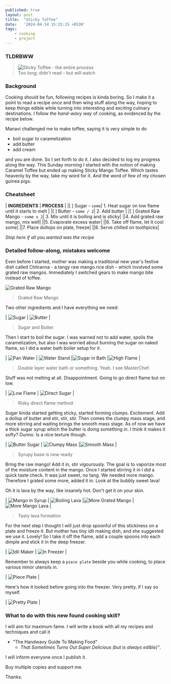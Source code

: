 ```yaml
---
published: true
layout: post
title:  "Sticky Toffee"
date:   '2024-04-14 15:15:15 +0530'
tags:
    - cooking
    - project
---
```


### TLDRBWW



> ![Sticky Toffee - the entire process]({{site.baseurl}}/media/sticky-toffee/sticky-toffee.gif)  
> Too long; didn't read - but will watch

### Background 

Cooking should be fun, following recipes is kinda boring. So I make it a point to read a recipe _once_ and then wing stuff along the way, hoping to keep things edible while turning into interesting and exciting culinary destinations. I follow _the hand-wavy way_ of cooking, as evidenced by the recipe below.

Manavi challenged me to make toffee, saying it is very simple to do 
- boil sugar to caramelization
- add butter
- add cream 

and you are done. So I set forth to do it. I also decided to log my progress along the way. This Sunday morning I started with the notion of making Caramel Toffee but ended up making Sticky Mango Toffee. Which tastes heavenly by the way, take my word for it. And the word of few of my chosen guinea pigs.

### Cheatsheet

| **INGREDIENTS** | **PROCESS** |
|[ ] Sugar -  `some`| 1. Heat sugar on low flame until it starts to melt |
|[ ] Butter - `some / 2`| 2. Add butter |
|[ ] Grated Raw Mango - `some x 2`| 3. Mix until it is boiling and is sticky|
||4. Add grated raw mango, mix well|
||5. Evaporate excess water|
||6. Take off flame, let it cool some|
||7. Place dollops on plate, freeze|
||8. Serve chilled on toothpicks|

_Stop here if all you wanted was the recipe_

### Detailed follow-along, mistakes welcome

Even before I started, mother was making a traditional new year's festive dish called Chitranna - a tangy raw mango rice dish - which involved some grated raw mangos. Immediately I switched gears to make mango bite instead of toffee.

![Grated Raw Mango]({{site.baseurl}}/media/sticky-toffee/raw-mango.jpg)
> Grated Raw Mango

Two other ingredients and I have everything we need:

| ![Sugar]({{site.baseurl}}/media/sticky-toffee/sugar.jpg) | ![Butter]({{site.baseurl}}/media/sticky-toffee/butter.jpg) |

> Sugar and Butter

Then I start to boil the sugar. I was warned not to add water, spoils the caramelization, but also I was worried about burning the sugar on naked flame, so I did a water bath boiler setup for it.

| ![Pan Water]({{site.baseurl}}/media/sticky-toffee/pan-water.jpg) | ![Water Stand]({{site.baseurl}}/media/sticky-toffee/water-stand.jpg) |![Sugar in Bath]({{site.baseurl}}/media/sticky-toffee/sugar-in-bath.jpg) |![High Flame]({{site.baseurl}}/media/sticky-toffee/high-flame.jpg) |

> Double layer water bath or something. Yeah. I see MasterChef.

Stuff was not melting at all. Disappointment. Going to go direct flame but on low.

| ![Low Flame]({{site.baseurl}}/media/sticky-toffee/low-flame.jpg) | ![Direct Sugar]({{site.baseurl}}/media/sticky-toffee/direct-sugar.jpg) |

> Risky direct flame method

Sugar kinda started getting sticky, started forming clumps. Excitement. Add a dollop of butter and stir, stir, stir. Then comes the clumpy mass stage, and more stirring and waiting brings the smooth mass stage. As of now we have a thick sugar syrup which the butter is doing something in. I think it makes it softy? Dunno. Is a nice texture though.

| ![Butter Sugar]({{site.baseurl}}/media/sticky-toffee/butter-sugar.jpg) | ![Clumpy Mass]({{site.baseurl}}/media/sticky-toffee/clumpy-mass.jpg) |![Smooth Mass]({{site.baseurl}}/media/sticky-toffee/smooth-mass.jpg) |

> Syrupy base is now ready

Bring the raw mango! Add it in, stir vigourously. The goal is to vaporize most of the moisture content in the mango. Once I started stirring it in I did a quick taste check. It was just sweet, no tang. We needed more mango. Therefore I grated some more, added it in. Look at the bubbly sweet lava! 

Oh it is lava by the way, like insanely hot. Don't get it on your skin.

| ![Mango in Syrup]({{site.baseurl}}/media/sticky-toffee/mango-in-syrup.jpg) | ![Boiling Lava]({{site.baseurl}}/media/sticky-toffee/boiling-lava.jpg) |![More Grated Mango]({{site.baseurl}}/media/sticky-toffee/more-grated-mango.jpg) |![More Mango Lava]({{site.baseurl}}/media/sticky-toffee/more-mango-lava.jpg) |

> Tasty lava formation

For the next step I thought I will just drop spoonful of this stickiness on a plate and freeze it. But mother has tiny idli making dish, and she suggested we use it. Lovely! So I take it off the flame, add a couple spoons into each dimple and stick it in the deep freezer.

| ![Idli Maker]({{site.baseurl}}/media/sticky-toffee/idli-maker.jpg) | ![In Freezer]({{site.baseurl}}/media/sticky-toffee/in-freezer.jpg) |

Remember to always keep a `piece plate` beside you while cooking, to place various minor utensils in. 

| ![Piece Plate]({{site.baseurl}}/media/sticky-toffee/piece-plate.jpg) | 

Here's how it looked before going into the freezer. Very pretty, if I say so myself.

| ![Pretty Plate]({{site.baseurl}}/media/sticky-toffee/pretty-plate.jpg) | 

### What to do with this new found cooking skill? 

I will aim for maximum fame. I will write a book with all my recipes and techniques and call it 
- "The Handwavy Guide To Making Food" 
    - *That Sometimes Turns Out Super Delicious (but is always edible)"*. 

I will inform everyone once I publish it. 

Buy multiple copies and support me.

Thanks.


